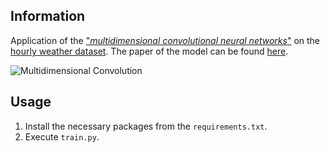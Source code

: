 ## Information
Application of the ["*multidimensional convolutional neural networks*"](https://github.com/HansBambel/multidim_conv) on the [hourly weather dataset](https://www.kaggle.com/selfishgene/historical-hourly-weather-data). The paper of the model can be found [here](https://arxiv.org/abs/2007.12567).


![Multidimensional Convolution](models-MultiDim.png)


## Usage
1. Install the necessary packages from the `requirements.txt`.
2. Execute `train.py`.
